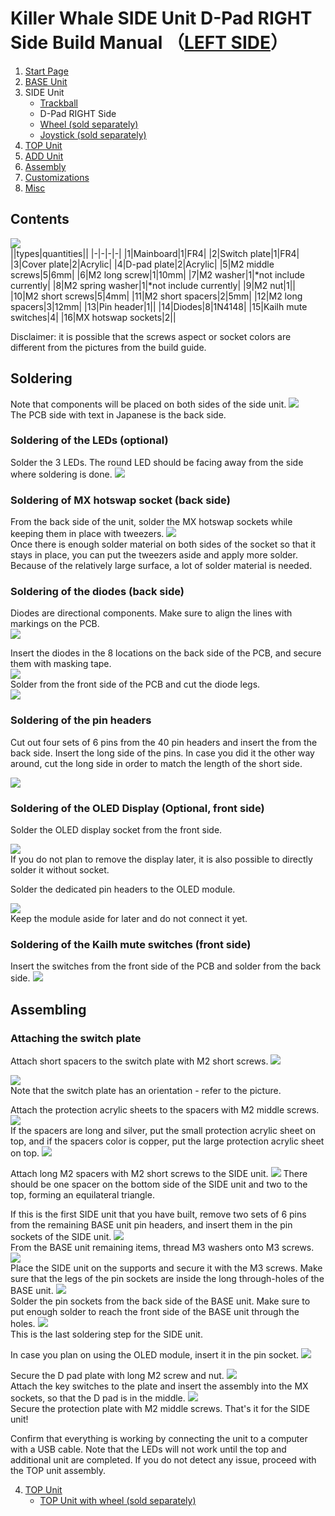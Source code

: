 
# Killer Whale SIDE Unit D-Pad RIGHT Side Build Manual （[LEFT SIDE](../leftside/3_SIDE_DPAD.md)）

1. [Start Page](../README_EN.md)
2. [BASE Unit](../rightside/2_BASE.md)
3. SIDE Unit
   - [Trackball](../rightside/3_SIDE_TRACKBALL.md)
   - D-Pad RIGHT Side
   - [Wheel (sold separately)](../rightside/3_SIDE_WHEEL.md)
   - [Joystick (sold separately)](../rightside/3_SIDE_JOYSTICK.md)
4. [TOP Unit](../rightside/4_TOP.md)
5. [ADD Unit](../rightside/5_ADD.md)
6. [Assembly](../rightside/6_ASSEMBLE.md)
7. [Customizations](../rightside/7_CUSTOM.md)
8. [Misc](../rightside/8_MISC.md)

## Contents
![](../img/d-pad/IMG_5253.jpg)    
||types|quantities||
|-|-|-|-|
|1|Mainboard|1|FR4|
|2|Switch plate|1|FR4|
|3|Cover plate|2|Acrylic|
|4|D-pad plate|2|Acrylic|
|5|M2 middle screws|5|6mm|
|6|M2 long screw|1|10mm|
|7|M2 washer|1|*not include currently|
|8|M2 spring washer|1|*not include currently|
|9|M2 nut|1||
|10|M2 short screws|5|4mm|
|11|M2 short spacers|2|5mm|
|12|M2 long spacers|3|12mm|
|13|Pin header|1||
|14|Diodes|8|1N4148|
|15|Kailh mute switches|4|
|16|MX hotswap sockets|2||

Disclaimer: it is possible that the screws aspect or socket colors are different from the pictures from the build guide.

## Soldering
Note that components will be placed on both sides of the side unit.
![](../img/d-pad/IMG_5256.jpg)  
The PCB side with text in Japanese is the back side.

### Soldering of the LEDs (optional)  
Solder the 3 LEDs. The round LED should be facing away from the side where soldering is done.
![](../img/d-pad/IMG_5260.jpg)  
### Soldering of MX hotswap socket (back side)
From the back side of the unit, solder the MX hotswap sockets while keeping them in place with tweezers.
![](../img/d-pad/IMG_5264.jpg)  
Once there is enough solder material on both sides of the socket so that it stays in place, you can put the tweezers aside and apply more solder.
Because of the relatively large surface, a lot of solder material is needed.

### Soldering of the diodes (back side)
Diodes are directional components. Make sure to align the lines with markings on the PCB.  
![](../img/diode.jpg)  

Insert the diodes in the 8 locations on the back side of the PCB, and secure them with masking tape.  
![](../img/d-pad/IMG_5266.jpg)  
Solder from the front side of the PCB and cut the diode legs.  
![](../img/d-pad/IMG_5267.jpg)  

### Soldering of the pin headers
Cut out four sets of 6 pins from the 40 pin headers and insert the from the back side.
Insert the long side of the pins. In case you did it the other way around, cut the long side in order to match the length of the short side.

![](../img/d-pad/IMG_5278.jpg)  
### Soldering of the OLED Display (Optional, front side) 
Solder the OLED display socket from the front side.

![](../img/d-pad/IMG_5280.jpg)  
If you do not plan to remove the display later, it is also possible to directly solder it without socket.

Solder the dedicated pin headers to the OLED module.

![](../img/trackball/IMG_5116.jpg)  
Keep the module aside for later and do not connect it yet.
### Soldering of the Kailh mute switches (front side)
Insert the switches from the front side of the PCB and solder from the back side.
![](../img/d-pad/IMG_5284.jpg)  

## Assembling

### Attaching the switch plate
Attach short spacers to the switch plate with M2 short screws.
![](../img/d-pad/IMG_5286.jpg)  

![](../img/d-pad/IMG_5290.jpg)  
Note that the switch plate has an orientation - refer to the picture.

Attach the protection acrylic sheets to the spacers with M2 middle screws.
![](../img/d-pad/IMG_5292.jpg)  
If the spacers are long and silver, put the small protection acrylic sheet on top, and if the spacers color is copper, put the large protection acrylic sheet on top.
![](../img/d-pad/IMG_6245.jpg)  

Attach long M2 spacers with M2 short screws to the SIDE unit.
![](../img/d-pad/IMG_5294.jpg) 
There should be one spacer on the bottom side of the SIDE unit and two to the top, forming an equilateral triangle.

If this is the first SIDE unit that you have built, remove two sets of 6 pins from the remaining BASE unit pin headers, and insert them in the pin sockets of the SIDE unit.
![](../img/d-pad/IMG_5296.jpg)  
From the BASE unit remaining items, thread M3 washers onto M3 screws.  
![](../img/trackball/IMG_5169.jpg)   
Place the SIDE unit on the supports and secure it with the M3 screws. Make sure that the legs of the pin sockets are inside the long through-holes of the BASE unit.
![](../img/d-pad/IMG_6134.jpg)    
Solder the pin sockets from the back side of the BASE unit. Make sure to put enough solder to reach the front side of the BASE unit through the holes.
![](../img/trackball/IMG_5184.jpg)  
This is the last soldering step for the SIDE unit.

In case you plan on using the OLED module, insert it in the pin socket.
![](../img/d-pad/IMG_6143.jpg)  

Secure the D pad plate with long M2 screw and nut.
![](../img/d-pad/IMG_5297.jpg)  
Attach the key switches to the plate and insert the assembly into the MX sockets, so that the D pad is in the middle. 
![](../img/d-pad/IMG_5307.jpg)  
Secure the protection plate with M2 middle screws. That's it for the SIDE unit!
 
Confirm that everything is working by connecting the unit to a computer with a USB cable. Note that the LEDs will not work until the top and additional unit are completed.
If you do not detect any issue, proceed with the TOP unit assembly.
 
4. [TOP Unit](../rightside/4_TOP.md)
   - [TOP Unit with wheel (sold separately)](../rightside/4_TOP_WHEEL.md)


